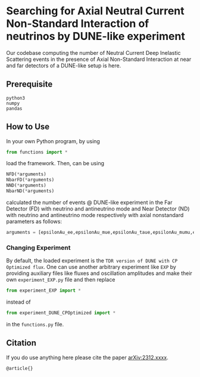 # Searching for Axial Neutral Current Non-Standard Interaction of neutrinos by DUNE-like experiment
Our codebase computing the number of Neutral Current Deep Inelastic Scattering events in the presence of Axial Non-Standard Interaction at near and far detectors of a DUNE-like setup is here.

## Prerequisite
```
python3
numpy
pandas
```

## How to Use 
In your own Python program, by using
```python
from functions import *
```
load the framework. Then, can be using
```python
NFD(*arguments)
NbarFD(*arguments)
NND(*arguments)
NbarND(*arguments)
```
calculated the number of events @ DUNE-like experiment in the Far Detector (FD) with neutrino and antineutrino mode and Near Detector (ND) with neutrino and antineutrino mode respectively with axial nonstandard parameters as follows:
```python
arguments = [epsilonAu_ee,epsilonAu_mue,epsilonAu_taue,epsilonAu_mumu,epsilonAu_taumu,epsilonAu_tautau,epsilonAd_ee,epsilonAd_mue,epsilonAd_taue,epsilonAd_mumu,epsilonAd_taumu,epsilonAd_tautau,epsilonAs_ee,epsilonAs_mue,epsilonAs_taue,epsilonAs_mumu,epsilonAs_taumu,epsilonAs_tautau]
```

### Changing Experiment
By default, the loaded experiment is the `TDR version of DUNE with CP Optimized flux`. One can use another arbitrary experiment like `EXP` by providing auxiliary files like fluxes and oscillation amplitudes and make their own `experiment_EXP.py` file and then replace
```python
from experiment_EXP import *
```
instead of
```python
from experiment_DUNE_CPOptimized import *
```
in the `functions.py` file.

## Citation
If you do use anything here please cite the paper [arXiv:2312.xxxx](http://arxiv.org/abs/2312.xxxx).
```
@article{}
```
